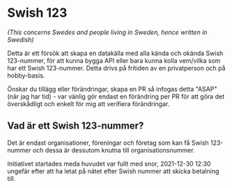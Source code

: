 # Swish 123

*(This concerns Swedes and people living in Sweden, hence written in Swedish)*

Detta är ett försök att skapa en datakälla med alla kända och okända Swish 123-nummer, för att kunna bygga API eller bara kunna kolla vem/vilka som har ett Swish 123-nummer. Detta drivs på fritiden av en privatperson och på hobby-basis.

Önskar du tillägg eller förändringar, skapa en PR så infogas detta "ASAP" (när jag har tid) - var vänlig gör endast en förändring per PR för att göra det överskådligt och enkelt för mig att verifiera förändringar.





## Vad är ett Swish 123-nummer?

Det är endast organisationer, föreningar och företag som kan få Swish 123-nummer och dessa är dessutom knutna till organisationsnummer.



Initiativet startades meda huvudet var fullt med snor, 2021-12-30 12:30 ungefär efter att ha letat på nätet efter Swish nummer att skicka betalning till.